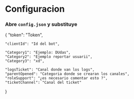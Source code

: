 
# Configuracion
### Abre `config.json` y substituye
{
    "token": "Token",

    "clientId": "Id del bot",
   
    "Category1": "Ejemplo: DUdas",
    "Category2": "Ejemplo reportar usuarii",
    "Category3": "xd",

    "logsTicket": "Canal donde van los logs",    
    "parentOpened": "Categoria donde se crearan los canales",     
    "roleSupport": "¿es necesario comentar esto ?",
    "ticketChannel": "Canal del ticket"
  }
